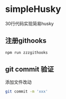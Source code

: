 # simpleHusky


30行代码实现简易husky

## 注册githooks

```bash
npm run zzzgithooks
```

## git commit 验证


添加文件改动

```bash
git commit -m 'xxx'
```


